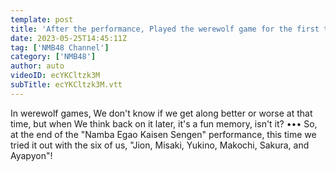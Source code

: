 ```yaml
---
template: post
title: 'After the performance, Played the werewolf game for the first time in a while'
date: 2023-05-25T14:45:11Z
tag: ['NMB48 Channel']
category: ['NMB48']
author: auto 
videoID: ecYKCltzk3M
subTitle: ecYKCltzk3M.vtt
---
```

In werewolf games, We don't know if we get along better or worse at that time, but when We think back on it later, it's a fun memory, isn't it?
••• So, at the end of the "Namba Egao Kaisen Sengen" performance, this time we tried it out with the six of us, "Jion, Misaki, Yukino, Makochi, Sakura, and Ayapyon"!
